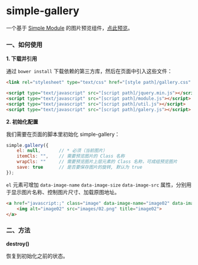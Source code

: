 simple-gallery
==============

一个基于 [Simple Module](https://github.com/mycolorway/simple-module) 的图片预览组件，[点此预览](http://mycolorway.github.io/simple-gallery/)。


### 一、如何使用

**1. 下载并引用**

通过 `bower install` 下载依赖的第三方库，然后在页面中引入这些文件：

```html
<link rel="stylesheet" type="text/css" href="[style path]/gallery.css" />

<script type="text/javascript" src="[script path]/jquery.min.js"></script>
<script type="text/javascript" src="[script path]/module.js"></script>
<script type="text/javascript" src="[script path]/util.js"></script>
<script type="text/javascript" src="[script path]/galery.js"></script>
```

**2. 初始化配置**

我们需要在页面的脚本里初始化 simple-gallery：

```javascript
simple.gallery({
    el: null,       // * 必须（当前图片）
    itemCls: "",    // 需要预览图片的 Class 名称
    wrapCls: ""     // 需要预览图片上层元素的 Class 名称，可成组预览图片
    save: true      // 是否要保存图片的旋转, 默认为 true
});
```

`el` 元素可增加 `data-image-name` `data-image-size` `data-image-src` 属性，分别用于显示图片名称、控制图片尺寸、加载原图地址。

```html
<a href="javascript:;" class="image" data-image-name="image02" data-image-size="559,332" data-image-src="images/02.png">
    <img alt="image02" src="images/02.png" title="image02">
</a>
```

### 二、方法

**destroy()**

恢复到初始化之前的状态。
